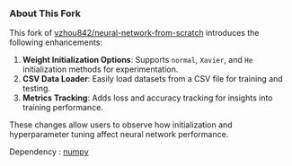 ### About This Fork

This fork of [vzhou842/neural-network-from-scratch](https://github.com/vzhou842/neural-network-from-scratch) introduces the following enhancements:
1. **Weight Initialization Options**: Supports `normal`, `Xavier`, and `He` initialization methods for experimentation.
2. **CSV Data Loader**: Easily load datasets from a CSV file for training and testing.
3. **Metrics Tracking**: Adds loss and accuracy tracking for insights into training performance.

These changes allow users to observe how initialization and hyperparameter tuning affect neural network performance.

Dependency : [numpy](http://www.numpy.org/)

